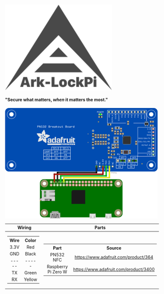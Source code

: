 
<img src="https://github.com/sleepdefic1t/ark-lock-pi/blob/master/ark_lock_pi_logo.png" width="350">  

#### "Secure what matters, ***when*** it matters the most."

<img src="https://github.com/sleepdefic1t/ark-lock-pi/blob/master/pn532_rpizw_uart.png" width="500">


|    Wiring    |    Parts    |
| :----------: | :---------: |
|<table> <tr><th>Wire</th><th>Color</th></tr><tr><td>3.3V</td><td>Red</td></tr> <tr><td>GND</td><td>Black</td></tr> <tr><td>-----</td><td>-----</td></tr> <tr><td>TX</td><td>Green</td></tr> <tr><td>RX</td><td>Yellow</td></tr> </table> | <table> <tr><th>Part</th><th>Source</th></tr> <tr><td>PN532 NFC</td><td>https://www.adafruit.com/product/364</td></tr> <tr><td>Raspberry Pi Zero W</td><td>https://www.adafruit.com/product/3400</td></tr> </table> | 
